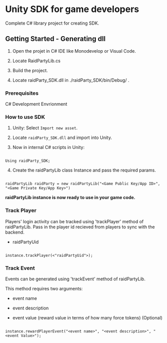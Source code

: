 
# Unity SDK for game developers

  

Complete C# library project for creating SDK.

  

## Getting Started - Generating dll

  

1. Open the projet in C# IDE like Monodevelop or Visual Code.

2. Locate RaidPartyLib.cs

3. Build the project.

4. Locate raidParty\_SDK.dll in ./raidParty\_SDK/bin/Debug/ .

  

### Prerequisites

  

C# Development Envrionment

  

### How to use SDK

  

1. Unity: Select  `Import new asset`.

  

2. Locate `raidParty_SDK.dll` and import into Unity.

  

3. Now in internal C# scripts in Unity:

  

```

Using raidParty_SDK;

```

4. Create the raidPartyLib class Instance and pass the required params.

```

raidPartyLib raidParty = new raidPartyLib("<Game Public Key/App ID>", "<Game Private Key/App Key>")

```

  

__raidPartyLib instance is now ready to use in your game code.__

  

### Track Player

  

Players' login activity can be tracked using 'trackPlayer' method of raidPartyLib. Pass in the player id recieved from players to sync with the backend.

  

* raidPartyUid

  

```

instance.trackPlayer(<"raidPartyUid">);

```

  

### Track Event

  

Events can be generated using 'trackEvent' method of raidPartyLib.

This method requires two arguments:

  

* event name

  

* event description

  

* event value (reward value in terms of how many force tokens) (Optional)

  

```

instance.rewardPlayerEvent("<event name>", "<event description>", "<event Value>");

```